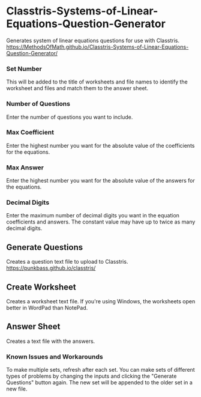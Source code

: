 # Classtris-Systems-of-Linear-Equations-Question-Generator
Generates system of linear equations questions for use with Classtris.
https://MethodsOfMath.github.io/Classtris-Systems-of-Linear-Equations-Question-Generator/

### Set Number
This will be added to the title of worksheets and file names to identify the worksheet and files and match them to the answer sheet. 

### Number of Questions
Enter the number of questions you want to include.

### Max Coefficient
Enter the highest number you want for the absolute value of the coefficients for the equations.

### Max Answer
Enter the highest number you want for the absolute value of the answers for the equations.

### Decimal Digits

Enter the maximum number of decimal digits you want in the equation coefficients and answers. The constant value may have up  to twice as many decimal digits.

## Generate Questions

Creates a question text file to upload to <a herf=https://punkbass.github.io/classtris/>Classtris</a>. https://punkbass.github.io/classtris/

## Create Worksheet

Creates a worksheet text file. If you're using Windows, the worksheets open better in WordPad than NotePad. 

## Answer Sheet

Creates a text file with the answers.

### Known Issues and Workarounds
To make multiple sets, refresh after each set. You can make sets of different types of problems by changing the inputs and clicking the "Generate Questions" button again. The new set will be appended to the older set in a new file.

